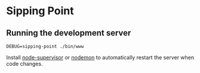 Sipping Point
=============

## Running the development server
	DEBUG=sipping-point ./bin/www

Install [node-supervisor](https://www.npmjs.org/package/supervisor) or [nodemon](https://www.npmjs.org/package/nodemon) to automatically restart the server when code changes.
